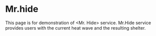 # Mr.hide
This page is for demonstration of <Mr. Hide> service.
Mr.Hide service provides users with the current heat wave and the resulting shelter.
